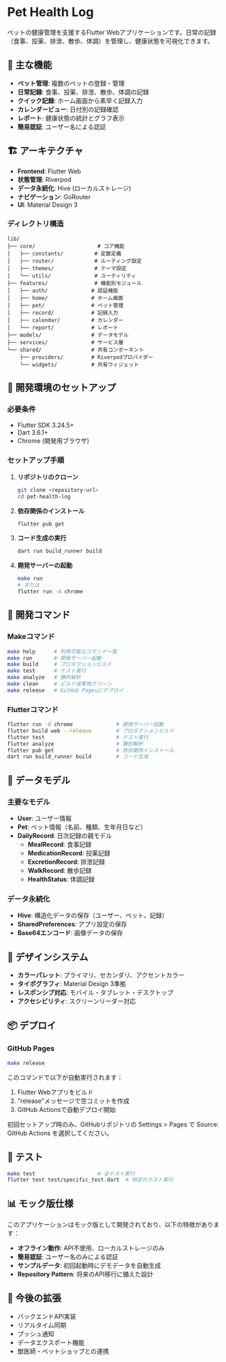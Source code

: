 # Pet Health Log

ペットの健康管理を支援するFlutter Webアプリケーションです。日常の記録（食事、投薬、排泄、散歩、体調）を管理し、健康状態を可視化できます。

## 🐾 主な機能

- **ペット管理**: 複数のペットの登録・管理
- **日常記録**: 食事、投薬、排泄、散歩、体調の記録
- **クイック記録**: ホーム画面から素早く記録入力
- **カレンダービュー**: 日付別の記録確認
- **レポート**: 健康状態の統計とグラフ表示
- **簡易認証**: ユーザー名による認証

## 🏗️ アーキテクチャ

- **Frontend**: Flutter Web
- **状態管理**: Riverpod
- **データ永続化**: Hive (ローカルストレージ)
- **ナビゲーション**: GoRouter
- **UI**: Material Design 3

### ディレクトリ構造

```
lib/
├── core/                    # コア機能
│   ├── constants/          # 定数定義
│   ├── router/             # ルーティング設定
│   ├── themes/             # テーマ設定
│   └── utils/              # ユーティリティ
├── features/               # 機能別モジュール
│   ├── auth/              # 認証機能
│   ├── home/              # ホーム画面
│   ├── pet/               # ペット管理
│   ├── record/            # 記録入力
│   ├── calendar/          # カレンダー
│   └── report/            # レポート
├── models/                # データモデル
├── services/              # サービス層
└── shared/                # 共有コンポーネント
    ├── providers/         # Riverpodプロバイダー
    └── widgets/           # 共有ウィジェット
```

## 🚀 開発環境のセットアップ

### 必要条件

- Flutter SDK 3.24.5+
- Dart 3.6.1+
- Chrome (開発用ブラウザ)

### セットアップ手順

1. **リポジトリのクローン**
   ```bash
   git clone <repository-url>
   cd pet-health-log
   ```

2. **依存関係のインストール**
   ```bash
   flutter pub get
   ```

3. **コード生成の実行**
   ```bash
   dart run build_runner build
   ```

4. **開発サーバーの起動**
   ```bash
   make run
   # または
   flutter run -d chrome
   ```

## 📝 開発コマンド

### Makeコマンド

```bash
make help      # 利用可能なコマンド一覧
make run       # 開発サーバー起動
make build     # プロダクションビルド
make test      # テスト実行
make analyze   # 静的解析
make clean     # ビルド成果物クリーン
make release   # GitHub Pagesにデプロイ
```

### Flutterコマンド

```bash
flutter run -d chrome              # 開発サーバー起動
flutter build web --release        # プロダクションビルド
flutter test                       # テスト実行
flutter analyze                    # 静的解析
flutter pub get                    # 依存関係インストール
dart run build_runner build        # コード生成
```

## 🔧 データモデル

### 主要なモデル

- **User**: ユーザー情報
- **Pet**: ペット情報（名前、種類、生年月日など）
- **DailyRecord**: 日次記録の親モデル
  - **MealRecord**: 食事記録
  - **MedicationRecord**: 投薬記録
  - **ExcretionRecord**: 排泄記録
  - **WalkRecord**: 散歩記録
  - **HealthStatus**: 体調記録

### データ永続化

- **Hive**: 構造化データの保存（ユーザー、ペット、記録）
- **SharedPreferences**: アプリ設定の保存
- **Base64エンコード**: 画像データの保存

## 🎨 デザインシステム

- **カラーパレット**: プライマリ、セカンダリ、アクセントカラー
- **タイポグラフィ**: Material Design 3準拠
- **レスポンシブ対応**: モバイル・タブレット・デスクトップ
- **アクセシビリティ**: スクリーンリーダー対応

## 📦 デプロイ

### GitHub Pages

```bash
make release
```

このコマンドで以下が自動実行されます：
1. Flutter Webアプリをビルド
2. "release"メッセージで空コミットを作成
3. GitHub Actionsで自動デプロイ開始

初回セットアップ時のみ、GitHubリポジトリの Settings > Pages で Source: GitHub Actions を選択してください。

## 🧪 テスト

```bash
make test                    # 全テスト実行
flutter test test/specific_test.dart  # 特定のテスト実行
```

## 📊 モック版仕様

このアプリケーションはモック版として開発されており、以下の特徴があります：

- **オフライン動作**: API不使用、ローカルストレージのみ
- **簡易認証**: ユーザー名のみによる認証
- **サンプルデータ**: 初回起動時にデモデータを自動生成
- **Repository Pattern**: 将来のAPI移行に備えた設計

## 🔮 今後の拡張

- バックエンドAPI実装
- リアルタイム同期
- プッシュ通知
- データエクスポート機能
- 獣医師・ペットショップとの連携

